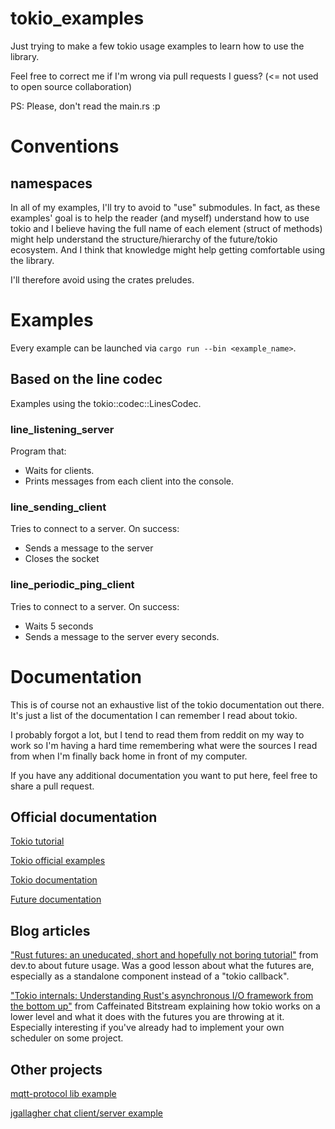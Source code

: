 tokio_examples
============================================

Just trying to make a few tokio usage examples to learn how to use the library.

Feel free to correct me if I'm wrong via pull requests I guess? (<= not used to open source collaboration)

PS: Please, don't read the main.rs :p

Conventions
============================================

namespaces
--------------------------------------------
In all of my examples, I'll try to avoid to "use" submodules. In fact, as these
examples' goal is to help the reader (and myself) understand how to use tokio and I
believe having the full name of each element (struct of methods) might help
understand the structure/hierarchy of the future/tokio ecosystem. And I think that
knowledge might help getting comfortable using the library.

I'll therefore avoid using the crates preludes.

Examples
============================================
Every example can be launched via `cargo run --bin <example_name>`.

Based on the line codec
--------------------------------------------
Examples using the tokio::codec::LinesCodec.

### line_listening_server
Program that:
- Waits for clients. 
- Prints messages from each client into the console.

### line_sending_client
Tries to connect to a server. On success:
- Sends a message to the server
- Closes the socket

### line_periodic_ping_client
Tries to connect to a server. On success:
- Waits 5 seconds
- Sends a message to the server every seconds.

Documentation
============================================
This is of course not an exhaustive list of the tokio documentation out there. It's
just a list of the documentation I can remember I read about tokio.

I probably forgot a lot, but I tend to read them from reddit on my way to work so I'm
having a hard time remembering what were the sources I read from when I'm finally back
home in front of my computer.

If you have any additional documentation you want to put here, feel free to share a pull request.

Official documentation
--------------------------------------------
[Tokio tutorial](https://tokio.rs/docs/getting-started/hello-world/)

[Tokio official examples](https://github.com/tokio-rs/tokio/tree/master/examples)

[Tokio documentation](https://docs.rs/tokio/)

[Future documentation](https://docs.rs/futures/)

Blog articles
--------------------------------------------
["Rust futures: an uneducated, short and hopefully not boring tutorial"](https://dev.to/mindflavor/rust-futures-an-uneducated-short-and-hopefully-not-boring-tutorial---part-1-3k3) from dev.to about future usage. Was a good lesson about what the futures are, especially as a standalone component instead of a "tokio callback".

["Tokio internals: Understanding Rust's asynchronous I/O framework from the bottom up"](https://cafbit.com/post/tokio_internals/) from Caffeinated Bitstream explaining how tokio works on a lower level and what it does with the futures you are throwing at it. Especially interesting if you've already had to implement your own scheduler on some project.

Other projects
--------------------------------------------
[mqtt-protocol lib example](https://github.com/zonyitoo/mqtt-rs/blob/master/examples/sub-client-async.rs)

[jgallagher chat client/server example](https://github.com/jgallagher/tokio-chat-example/blob/master/tokio-chat-client/src/main.rs)

